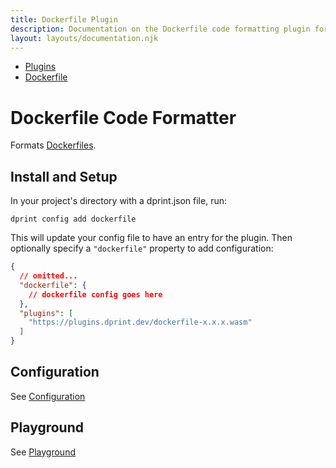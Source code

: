```yaml
---
title: Dockerfile Plugin
description: Documentation on the Dockerfile code formatting plugin for dprint.
layout: layouts/documentation.njk
---
```


<nav class="breadcrumb" aria-label="breadcrumbs">
  <ul>
    <li><a href="/plugins">Plugins</a></li>
    <li><a href="/plugins/dockerfile">Dockerfile</a></li>
  </ul>
</nav>

# Dockerfile Code Formatter

Formats [Dockerfiles](https://docs.docker.com/engine/reference/builder).

## Install and Setup

In your project's directory with a dprint.json file, run:

```shellsession
dprint config add dockerfile
```

This will update your config file to have an entry for the plugin. Then optionally specify a `"dockerfile"` property to add configuration:

```json
{
  // omitted...
  "dockerfile": {
    // dockerfile config goes here
  },
  "plugins": [
    "https://plugins.dprint.dev/dockerfile-x.x.x.wasm"
  ]
}
```

## Configuration

See [Configuration](/plugins/dockerfile/config)

## Playground

See [Playground](https://dprint.dev/playground#language/dockerfile)
